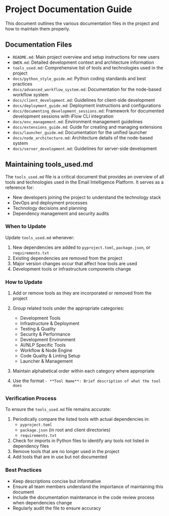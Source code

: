 # Project Documentation Guide

This document outlines the various documentation files in the project and how to maintain them properly.

## Documentation Files

- `README.md`: Main project overview and setup instructions for new users
- `QWEN.md`: Detailed development context and architecture information
- `tools_used.md`: Comprehensive list of tools and technologies used in the project
- `docs/python_style_guide.md`: Python coding standards and best practices
- `docs/advanced_workflow_system.md`: Documentation for the node-based workflow system
- `docs/client_development.md`: Guidelines for client-side development
- `docs/deployment_guide.md`: Deployment instructions and configurations
- `docs/documenting_development_sessions.md`: Framework for documented development sessions with iFlow CLI integration
- `docs/env_management.md`: Environment management guidelines
- `docs/extensions_guide.md`: Guide for creating and managing extensions
- `docs/launcher_guide.md`: Documentation for the unified launcher
- `docs/node_architecture.md`: Architecture details of the node-based system
- `docs/server_development.md`: Guidelines for server-side development

## Maintaining tools_used.md

The `tools_used.md` file is a critical document that provides an overview of all tools and technologies used in the Email Intelligence Platform. It serves as a reference for:

- New developers joining the project to understand the technology stack
- DevOps and deployment processes
- Technology decisions and planning
- Dependency management and security audits

### When to Update

Update `tools_used.md` whenever:

1. New dependencies are added to `pyproject.toml`, `package.json`, or `requirements.txt`
2. Existing dependencies are removed from the project
3. Major version changes occur that affect how tools are used
4. Development tools or infrastructure components change

### How to Update

1. Add or remove tools as they are incorporated or removed from the project
2. Group related tools under the appropriate categories:
   - Development Tools
   - Infrastructure & Deployment
   - Testing & Quality
   - Security & Performance
   - Development Environment
   - AI/NLP Specific Tools
   - Workflow & Node Engine
   - Code Quality & Linting Setup
   - Launcher & Management

3. Maintain alphabetical order within each category where appropriate
4. Use the format `- **Tool Name**: Brief description of what the tool does`

### Verification Process

To ensure the `tools_used.md` file remains accurate:

1. Periodically compare the listed tools with actual dependencies in:
   - `pyproject.toml`
   - `package.json` (in root and client directories)
   - `requirements.txt`
2. Check for imports in Python files to identify any tools not listed in dependency files
3. Remove tools that are no longer used in the project
4. Add tools that are in use but not documented

### Best Practices

- Keep descriptions concise but informative
- Ensure all team members understand the importance of maintaining this document
- Include the documentation maintenance in the code review process when dependencies change
- Regularly audit the file to ensure accuracy
